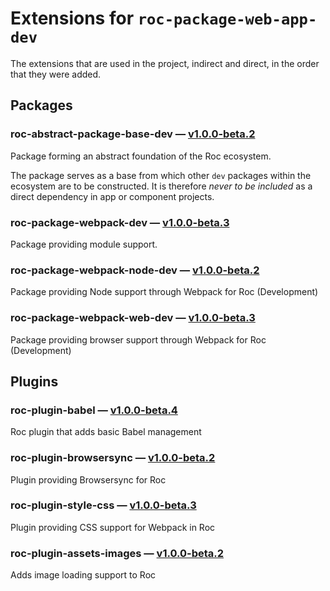 # Extensions for `roc-package-web-app-dev`

The extensions that are used in the project, indirect and direct, in the order that they were added.

## Packages
### roc-abstract-package-base-dev — [v1.0.0-beta.2](https://www.npmjs.com/package/roc-abstract-package-base-dev)
Package forming an abstract foundation of the Roc ecosystem.

The package serves as a base from which other `dev` packages within the ecosystem are to be constructed.
It is therefore _never to be included_ as a direct dependency in app or component projects.

### roc-package-webpack-dev — [v1.0.0-beta.3](https://www.npmjs.com/package/roc-package-webpack-dev)
Package providing module support.

### roc-package-webpack-node-dev — [v1.0.0-beta.2](https://www.npmjs.com/package/roc-package-webpack-node-dev)
Package providing Node support through Webpack for Roc (Development)

### roc-package-webpack-web-dev — [v1.0.0-beta.3](https://www.npmjs.com/package/roc-package-webpack-web-dev)
Package providing browser support through Webpack for Roc (Development)

## Plugins
### roc-plugin-babel — [v1.0.0-beta.4](https://www.npmjs.com/package/roc-plugin-babel)
Roc plugin that adds basic Babel management

### roc-plugin-browsersync — [v1.0.0-beta.2](https://www.npmjs.com/package/roc-plugin-browsersync)
Plugin providing Browsersync for Roc

### roc-plugin-style-css — [v1.0.0-beta.3](https://www.npmjs.com/package/roc-plugin-style-css)
Plugin providing CSS support for Webpack in Roc

### roc-plugin-assets-images — [v1.0.0-beta.2](https://www.npmjs.com/package/roc-plugin-assets-images)
Adds image loading support to Roc

